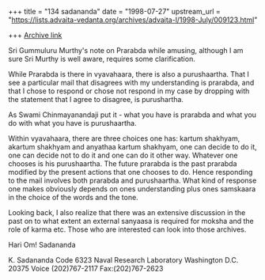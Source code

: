 +++
title = "134 sadananda"
date = "1998-07-27"
upstream_url = "https://lists.advaita-vedanta.org/archives/advaita-l/1998-July/009123.html"

+++
[Archive link](https://lists.advaita-vedanta.org/archives/advaita-l/1998-July/009123.html)

Sri Gummuluru Murthy's note on Prarabda while amusing, although I am sure
Sri Murthy  is well aware, requires some clarification.

While Prarabda is there in vyavahaara, there is also a purushaartha.  That
I see a particular mail that disagrees with my understanding is prarabda,
and that I chose to respond or chose not respond in my case by dropping
with the statement that I agree to disagree, is purushartha.

As Swami Chinmayanandaji put it - what you have is prarabda and what you do
with what you have is purushaartha.

Within vyavahaara, there are three choices one has: kartum shakhyam,
akartum shakhyam and anyathaa kartum shakhyam, one can decide to do it, one
can decide not to do it and one can do it other way. Whatever one chooses
is his purushaartha.  The future prarabda is the past prarabda modified by
the present actions that one chooses to do.  Hence responding to the mail
involves both prarabda and purushaartha.  What kind of response one makes
obviously depends on ones understanding plus ones samskaara in the choice
of the words and the tone.

Looking back, I also realize that there was an extensive discussion in the
past on to what extent an external sanyaasa is required for moksha and the
role of karma etc.  Those who are interested can look into those archives.

Hari Om!
Sadananda





K. Sadananda
Code 6323
Naval Research Laboratory
Washington D.C. 20375
Voice (202)767-2117
Fax:(202)767-2623

